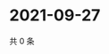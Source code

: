# 2021-09-27

共 0 条

<!-- BEGIN WEIBO -->
<!-- 最后更新时间 Mon Sep 27 2021 06:13:33 GMT+0800 (China Standard Time) -->

<!-- END WEIBO -->
